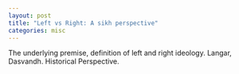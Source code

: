 ```yaml
---
layout: post
title: "Left vs Right: A sikh perspective"
categories: misc
---
```


The underlying premise, definition of left and right ideology.
Langar, Dasvandh.
Historical Perspective. 
